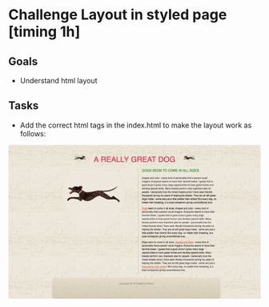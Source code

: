 # Challenge Layout in styled page [timing 1h]

## Goals

- Understand html layout

## Tasks

- Add the correct html tags in the index.html to make the layout work as follows:

![](images/web.png)
